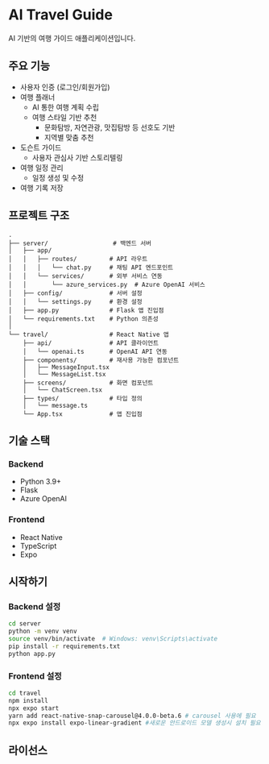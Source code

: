 # AI Travel Guide

AI 기반의 여행 가이드 애플리케이션입니다.

## 주요 기능

- 사용자 인증 (로그인/회원가입)
- 여행 플래너
  - AI 통한 여행 계획 수립
  - 여행 스타일 기반 추천
    - 문화탐방, 자연관광, 맛집탐방 등 선호도 기반
    - 지역별 맞춤 추천
- 도슨트 가이드
  - 사용자 관심사 기반 스토리텔링  
- 여행 일정 관리
  - 일정 생성 및 수정
- 여행 기록 저장

## 프로젝트 구조

```
.
├── server/                  # 백엔드 서버
│   ├── app/
│   │   ├── routes/         # API 라우트
│   │   │   └── chat.py     # 채팅 API 엔드포인트
│   │   └── services/       # 외부 서비스 연동
│   │       └── azure_services.py  # Azure OpenAI 서비스
│   ├── config/             # 서버 설정
│   │   └── settings.py     # 환경 설정
│   ├── app.py              # Flask 앱 진입점
│   └── requirements.txt    # Python 의존성
│
└── travel/                 # React Native 앱
    ├── api/                # API 클라이언트
    │   └── openai.ts       # OpenAI API 연동
    ├── components/         # 재사용 가능한 컴포넌트
    │   ├── MessageInput.tsx
    │   └── MessageList.tsx
    ├── screens/            # 화면 컴포넌트
    │   └── ChatScreen.tsx
    ├── types/              # 타입 정의
    │   └── message.ts
    └── App.tsx             # 앱 진입점
```

## 기술 스택

### Backend

- Python 3.9+
- Flask
- Azure OpenAI

### Frontend

- React Native
- TypeScript
- Expo

## 시작하기

### Backend 설정

```bash
cd server
python -m venv venv
source venv/bin/activate  # Windows: venv\Scripts\activate
pip install -r requirements.txt
python app.py
```

### Frontend 설정

```bash
cd travel
npm install
npx expo start
yarn add react-native-snap-carousel@4.0.0-beta.6 # carousel 사용에 필요
npx expo install expo-linear-gradient #새로운 안드로이드 모델 생성시 설치 필요 혹은 오류나면 설치해볼것
```

## 라이선스
